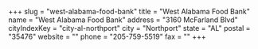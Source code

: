 +++
slug = "west-alabama-food-bank"
title = "West Alabama Food Bank"
name = "West Alabama Food Bank"
address = "3160 McFarland Blvd"
cityIndexKey = "city-al-northport"
city = "Northport"
state = "AL"
postal = "35476"
website = ""
phone = "205-759-5519"
fax = ""
+++
